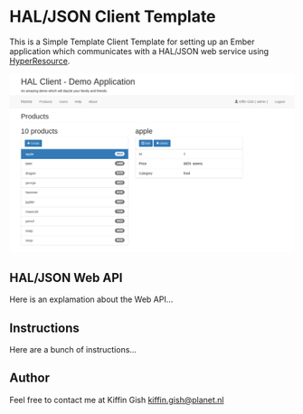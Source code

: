 # HAL/JSON Client Template

This is a Simple Template Client Template for setting up an Ember application which communicates with
a HAL/JSON web service using [HyperResource](https://github.com/gamache/hyperresource).

![](images/screenshot.png?raw=true)

## HAL/JSON Web API

Here is an explamation about the Web API...

## Instructions

Here are a bunch of instructions...

## Author

Feel free to contact me at Kiffin Gish <kiffin.gish@planet.nl>
